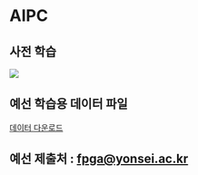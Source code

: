 # AIPC

## 사전 학습
[![](https://markdown-videos-api.jorgenkh.no/youtube/fomZdMWF0W0)](https://youtu.be/fomZdMWF0W0)

## 예선 학습용 데이터 파일
[데이터 다운로드](https://drive.google.com/file/d/1hdAZOkMQq-1fZBh-VsxZNYim1XERT8AD/view?usp=sharing)

## 예선 제출처 : fpga@yonsei.ac.kr
